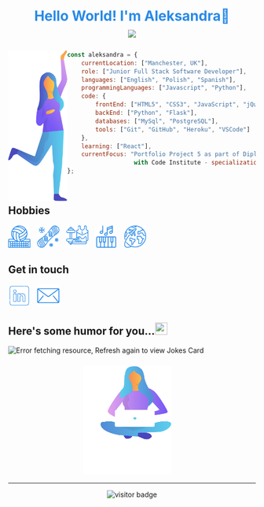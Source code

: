 <h1 align="center" style="font: Poppins; font-style: bold; font-size: 28px; color: #288AE7;">
Hello World! I'm Aleksandra👋 
<br>
  <a href="https://git.io/typing-svg">
    <img src="https://readme-typing-svg.herokuapp.com?font=Poppins&size=22&duration=6000&color=288AE7&center=true&vCenter=true&lines=Welcome+to+my+GitHub+page!">
  </a>
</h1>

<img align="left" src="assets/images/woman-handup.svg" width="120">

```javascript
const aleksandra = {
    currentLocation: ["Manchester, UK"],
    role: ["Junior Full Stack Software Developer"],
    languages: ["English", "Polish", "Spanish"],
    programmingLanguages: ["Javascript", "Python"],
    code: {
        frontEnd: ["HTML5", "CSS3", "JavaScript", "jQuery", "Bootstrap", "Materialize"],
        backEnd: ["Python", "Flask"],
        databases: ["MySql", "PostgreSQL"],
        tools: ["Git", "GitHub", "Heroku", "VSCode"]
    },
    learning: ["React"],
    currentFocus: "Portfolio Project 5 as part of Diploma in Full Stack Software Development
                   with Code Institute - specialization: Advanced Front End"
};

```
<br>

## Hobbies
<p float="left">
 
<img src="assets/images/volleyball-navy.png" alt="Volleyball" width="45" height="45" style="padding-right:10px;"/>
<img src="assets/images/snowboard-navy.png" alt="Snowboard" width="45" height="45" style="padding-right:10px;"/>
<img src="assets/images/sport-navy.png" alt="Fitness" width="45" height="45" style="padding-right:10px;"/>
<img src="assets/images/piano-navy.png" alt="Piano" width="45" height="45" style="padding-right:10px;"/>
<img src="assets/images/travel-navy.png" alt="Travel" width="45" height="45" style="padding-right:10px;"/>
</p>

## Get in touch
<a href="https://www.linkedin.com/in/aleksandrahaniok/"><img src="assets/images/linkedin-navy.png" alt="LinkedIn profile" width="45" height="45" style="padding-right:10px;" /></a>
<a href="mailto:aleksandracoding@gmail.com"> <img src="assets/images/email-navy.png" alt="Email" width="45" height="45" style="padding-right:10px;"/></a>

## Here's some humor for you...<img src='https://media2.giphy.com/media/UQDSBzfyiBKvgFcSTw/giphy.gif?cid=ecf05e47p3cd513axbek3f56ti3jzizq8hincw20jauyyfyw&rid=giphy.gif' height='25px' width ='25px'></h2>

<img src="https://readme-jokes.vercel.app/api" alt="Error fetching resource, Refresh again to view Jokes Card" />


<p align="center">
<img src="assets/images/woman-sitting.svg" width="200" height="230" style="object-position: -20px 10px;">
</p>
<hr>
<p align="center">
  <img src="https://visitor-badge.glitch.me/badge?page_id=aleksandracodes.aleksandracodes" alt="visitor badge"/>
</p>
